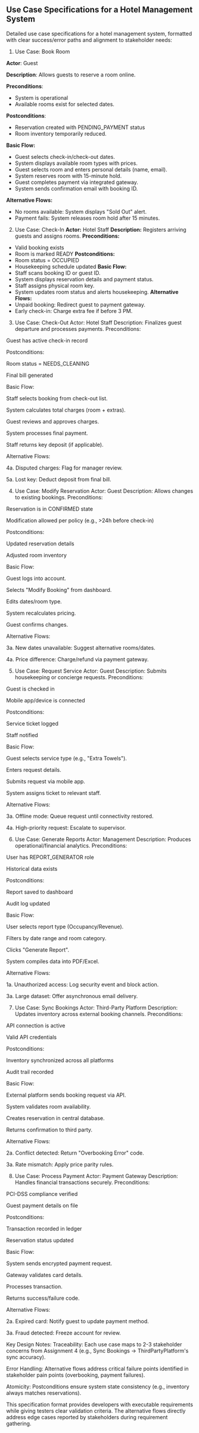 ## Use Case Specifications for a Hotel Management System

Detailed use case specifications for a hotel management system, formatted with clear success/error paths and alignment to stakeholder needs:

1. Use Case: Book Room
   
**Actor**: Guest

**Description**: Allows guests to reserve a room online.

**Preconditions**:
- System is operational
- Available rooms exist for selected dates.
  
**Postconditions**:
- Reservation created with PENDING_PAYMENT status
- Room inventory temporarily reduced.
  
**Basic Flow:**
- Guest selects check-in/check-out dates.
- System displays available room types with prices.
- Guest selects room and enters personal details (name, email).
- System reserves room with 15-minute hold.
- Guest completes payment via integrated gateway.
- System sends confirmation email with booking ID.
  
**Alternative Flows:**
 - No rooms available: System displays "Sold Out" alert.
 - Payment fails: System releases room hold after 15 minutes.

2. Use Case: Check-In
**Actor:** Hotel Staff
**Description:** Registers arriving guests and assigns rooms.
**Preconditions:**
- Valid booking exists
- Room is marked READY
**Postconditions:**
- Room status = OCCUPIED
- Housekeeping schedule updated
**Basic Flow:**
- Staff scans booking ID or guest ID.
- System displays reservation details and payment status.
- Staff assigns physical room key.
- System updates room status and alerts housekeeping.
**Alternative Flows:**
- Unpaid booking: Redirect guest to payment gateway.
- Early check-in: Charge extra fee if before 3 PM.

3. Use Case: Check-Out
Actor: Hotel Staff
Description: Finalizes guest departure and processes payments.
Preconditions:

Guest has active check-in record

Postconditions:

Room status = NEEDS_CLEANING

Final bill generated

Basic Flow:

Staff selects booking from check-out list.

System calculates total charges (room + extras).

Guest reviews and approves charges.

System processes final payment.

Staff returns key deposit (if applicable).

Alternative Flows:

4a. Disputed charges: Flag for manager review.

5a. Lost key: Deduct deposit from final bill.

4. Use Case: Modify Reservation
Actor: Guest
Description: Allows changes to existing bookings.
Preconditions:

Reservation is in CONFIRMED state

Modification allowed per policy (e.g., >24h before check-in)

Postconditions:

Updated reservation details

Adjusted room inventory

Basic Flow:

Guest logs into account.

Selects "Modify Booking" from dashboard.

Edits dates/room type.

System recalculates pricing.

Guest confirms changes.

Alternative Flows:

3a. New dates unavailable: Suggest alternative rooms/dates.

4a. Price difference: Charge/refund via payment gateway.

5. Use Case: Request Service
Actor: Guest
Description: Submits housekeeping or concierge requests.
Preconditions:

Guest is checked in

Mobile app/device is connected

Postconditions:

Service ticket logged

Staff notified

Basic Flow:

Guest selects service type (e.g., "Extra Towels").

Enters request details.

Submits request via mobile app.

System assigns ticket to relevant staff.

Alternative Flows:

3a. Offline mode: Queue request until connectivity restored.

4a. High-priority request: Escalate to supervisor.

6. Use Case: Generate Reports
Actor: Management
Description: Produces operational/financial analytics.
Preconditions:

User has REPORT_GENERATOR role

Historical data exists

Postconditions:

Report saved to dashboard

Audit log updated

Basic Flow:

User selects report type (Occupancy/Revenue).

Filters by date range and room category.

Clicks "Generate Report".

System compiles data into PDF/Excel.

Alternative Flows:

1a. Unauthorized access: Log security event and block action.

3a. Large dataset: Offer asynchronous email delivery.

7. Use Case: Sync Bookings
Actor: Third-Party Platform
Description: Updates inventory across external booking channels.
Preconditions:

API connection is active

Valid API credentials

Postconditions:

Inventory synchronized across all platforms

Audit trail recorded

Basic Flow:

External platform sends booking request via API.

System validates room availability.

Creates reservation in central database.

Returns confirmation to third party.

Alternative Flows:

2a. Conflict detected: Return "Overbooking Error" code.

3a. Rate mismatch: Apply price parity rules.

8. Use Case: Process Payment
Actor: Payment Gateway
Description: Handles financial transactions securely.
Preconditions:

PCI-DSS compliance verified

Guest payment details on file

Postconditions:

Transaction recorded in ledger

Reservation status updated

Basic Flow:

System sends encrypted payment request.

Gateway validates card details.

Processes transaction.

Returns success/failure code.

Alternative Flows:

2a. Expired card: Notify guest to update payment method.

3a. Fraud detected: Freeze account for review.

Key Design Notes:
Traceability: Each use case maps to 2-3 stakeholder concerns from Assignment 4 (e.g., Sync Bookings → ThirdPartyPlatform's sync accuracy).

Error Handling: Alternative flows address critical failure points identified in stakeholder pain points (overbooking, payment failures).

Atomicity: Postconditions ensure system state consistency (e.g., inventory always matches reservations).

This specification format provides developers with executable requirements while giving testers clear validation criteria. The alternative flows directly address edge cases reported by stakeholders during requirement gathering.
